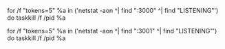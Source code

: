 for /f "tokens=5" %a in ('netstat -aon ^| find ":3000" ^| find "LISTENING"') do taskkill /f /pid %a

for /f "tokens=5" %a in ('netstat -aon ^| find ":3001" ^| find "LISTENING"') do taskkill /f /pid %a
